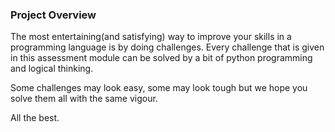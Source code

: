 ### Project Overview

 The most entertaining(and satisfying) way to improve your skills in a programming language is by doing challenges. Every challenge that is given in this assessment module can be solved by a bit of python programming and logical thinking.

Some challenges may look easy, some may look tough but we hope you solve them all with the same vigour.

All the best.


